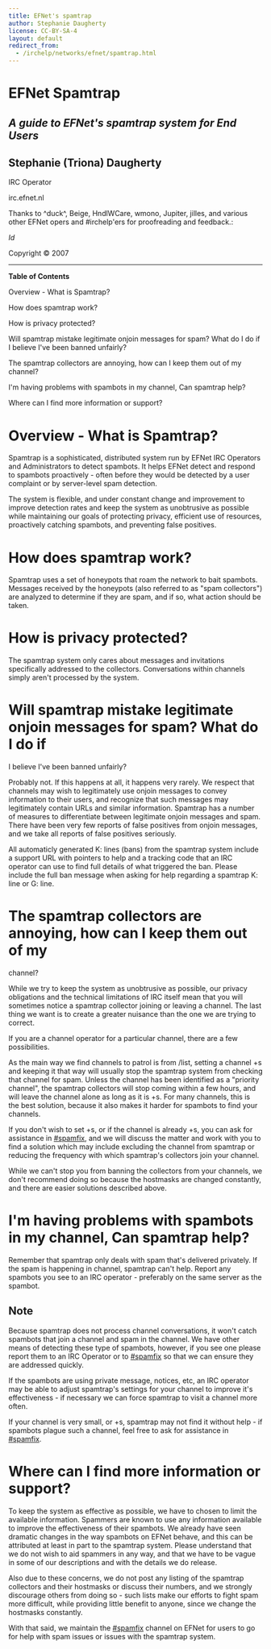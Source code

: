 ```yaml
---
title: EFNet's spamtrap
author: Stephanie Daugherty
license: CC-BY-SA-4
layout: default
redirect_from:
  - /irchelp/networks/efnet/spamtrap.html
---
```


# EFNet Spamtrap

## _A guide to EFNet's spamtrap system for End Users_

## Stephanie (Triona) Daugherty

IRC Operator

irc.efnet.nl

Thanks to ^duck^, Beige, HndlWCare, wmono, Jupiter, jilles, and various other EFNet opers and #irchelp'ers for proofreading and feedback.:

$Id$

Copyright © 2007

--------------------------------------------------------------------------------

**Table of Contents**

Overview - What is Spamtrap?

How does spamtrap work?

How is privacy protected?

Will spamtrap mistake legitimate onjoin messages for spam? What do I do if I believe I've been banned unfairly?

The spamtrap collectors are annoying, how can I keep them out of my channel?

I'm having problems with spambots in my channel, Can spamtrap help?

Where can I find more information or support?

# Overview - What is Spamtrap?

Spamtrap is a sophisticated, distributed system run by EFNet IRC Operators and Administrators to detect spambots. It helps EFNet detect and respond to spambots proactively - often before they would be detected by a user complaint or by server-level spam detection.

The system is flexible, and under constant change and improvement to improve detection rates and keep the system as unobtrusive as possible while maintaining our goals of protecting privacy, efficient use of resources, proactively catching spambots, and preventing false positives.

# How does spamtrap work?

Spamtrap uses a set of honeypots that roam the network to bait spambots. Messages received by the honeypots (also referred to as "spam collectors") are analyzed to determine if they are spam, and if so, what action should be taken.

# How is privacy protected?

The spamtrap system only cares about messages and invitations specifically addressed to the collectors. Conversations within channels simply aren't processed by the system.

# Will spamtrap mistake legitimate onjoin messages for spam? What do I do if

I believe I've been banned unfairly?

Probably not. If this happens at all, it happens very rarely. We respect that channels may wish to legitimately use onjoin messages to convey information to their users, and recognize that such messages may legitimately contain URLs and similar information. Spamtrap has a number of measures to differentiate between legitimate onjoin messages and spam. There have been very few reports of false positives from onjoin messages, and we take all reports of false positives seriously.

All automaticly generated K: lines (bans) from the spamtrap system include a support URL with pointers to help and a tracking code that an IRC operator can use to find full details of what triggered the ban. Please include the full ban message when asking for help regarding a spamtrap K: line or G: line.

# The spamtrap collectors are annoying, how can I keep them out of my

channel?

While we try to keep the system as unobtrusive as possible, our privacy obligations and the technical limitations of IRC itself mean that you will sometimes notice a spamtrap collector joining or leaving a channel. The last thing we want is to create a greater nuisance than the one we are trying to correct.

If you are a channel operator for a particular channel, there are a few possibilities.

As the main way we find channels to patrol is from /list, setting a channel +s and keeping it that way will usually stop the spamtrap system from checking that channel for spam. Unless the channel has been identified as a "priority channel", the spamtrap collectors will stop coming within a few hours, and will leave the channel alone as long as it is +s. For many channels, this is the best solution, because it also makes it harder for spambots to find your channels.

If you don't wish to set +s, or if the channel is already +s, you can ask for assistance in [#spamfix](irc://irc.efnet.org/spamfix), and we will discuss the matter and work with you to find a solution which may include excluding the channel from spamtrap or reducing the frequency with which spamtrap's collectors join your channel.

While we can't stop you from banning the collectors from your channels, we don't recommend doing so because the hostmasks are changed constantly, and there are easier solutions described above.

# I'm having problems with spambots in my channel, Can spamtrap help?

Remember that spamtrap only deals with spam that's delivered privately. If the spam is happening in channel, spamtrap can't help. Report any spambots you see to an IRC operator - preferably on the same server as the spambot.

## Note

Because spamtrap does not process channel conversations, it won't catch spambots that join a channel and spam in the channel. We have other means of detecting these type of spambots, however, if you see one please report them to an IRC Operator or to [#spamfix](irc://irc.efnet.org/spamfix) so that we can ensure they are addressed quickly.

If the spambots are using private message, notices, etc, an IRC operator may be able to adjust spamtrap's settings for your channel to improve it's effectiveness - if necessary we can force spamtrap to visit a channel more often.

If your channel is very small, or +s, spamtrap may not find it without help - if spambots plague such a channel, feel free to ask for assistance in [#spamfix](irc://irc.efnet.org/spamfix).

# Where can I find more information or support?

To keep the system as effective as possible, we have to chosen to limit the available information. Spammers are known to use any information available to improve the effectiveness of their spambots. We already have seen dramatic changes in the way spambots on EFNet behave, and this can be attributed at least in part to the spamtrap system. Please understand that we do not wish to aid spammers in any way, and that we have to be vague in some of our descriptions and with the details we do release.

Also due to these concerns, we do not post any listing of the spamtrap collectors and their hostmasks or discuss their numbers, and we strongly discourage others from doing so - such lists make our efforts to fight spam more difficult, while providing little benefit to anyone, since we change the hostmasks constantly.

With that said, we maintain the [#spamfix](irc://irc.efnet.org/spamfix) channel on EFNet for users to go for help with spam issues or issues with the spamtrap system.
